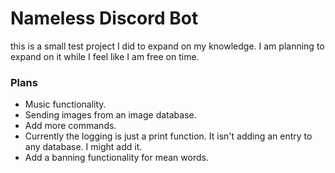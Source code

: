 # Nameless Discord Bot

this is a small test project I did to expand on my knowledge. I am planning to expand on it while I feel like I am free on time.

### Plans
* Music functionality.
* Sending images from an image database.
* Add more commands.
* Currently the logging is just a print function. It isn't adding an entry to any database. I might add it.
* Add a banning functionality for mean words.